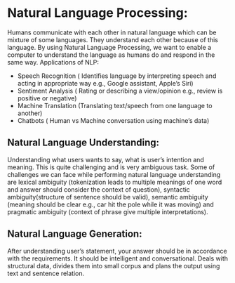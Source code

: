# Natural Language Processing:
Humans communicate with each other in natural language which can be mixture of some languages. They understand each other because of this language. By using 
Natural Language Processing, we want to enable a computer to understand the language as humans do and respond in the same way. 
Applications of NLP:
- Speech Recognition ( Identifies language by interpreting speech and acting in appropriate way e.g., Google assistant, Apple’s Siri)
- Sentiment Analysis ( Rating or describing a view/opinion e.g., review is positive or negative)
- Machine Translation (Translating text/speech from one language to another)
- Chatbots ( Human vs Machine conversation using machine’s data)

## Natural Language Understanding:
Understanding what users wants to say, what is user’s intention and meaning. This is quite challenging and is very ambiguous task.
Some of challenges we can face while performing natural language understanding are lexical ambiguity (tokenization leads to multiple meanings of one word and 
answer should consider the context of question), syntactic ambiguity(structure of sentence should be valid), semantic ambiguity (meaning should be clear e.g., 
car hit the pole while it was moving) and pragmatic ambiguity (context of phrase give multiple interpretations).

## Natural Language Generation:
After understanding user’s statement, your answer should be in accordance with the requirements. It should be intelligent and conversational. Deals with 
structural data, divides them into small corpus and plans the output using text and sentence relation. 
